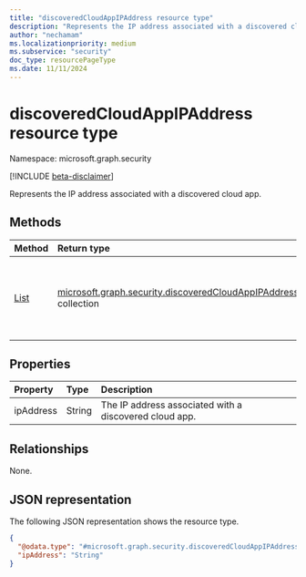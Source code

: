 ```yaml
---
title: "discoveredCloudAppIPAddress resource type"
description: "Represents the IP address associated with a discovered cloud app."
author: "nechamam"
ms.localizationpriority: medium
ms.subservice: "security"
doc_type: resourcePageType
ms.date: 11/11/2024
---
```


# discoveredCloudAppIPAddress resource type

Namespace: microsoft.graph.security

[!INCLUDE [beta-disclaimer](../../includes/beta-disclaimer.md)]

Represents the IP address associated with a discovered cloud app.

## Methods
|Method|Return type|Description|
|:---|:---|:---|
|[List](../api/security-discoveredcloudappdetail-list-ipaddresses.md)|[microsoft.graph.security.discoveredCloudAppIPAddress](../resources/security-discoveredcloudappipaddress.md) collection|Get the list of [IP addresses](../resources/security-discoveredcloudappipaddress.md) associated with a discovered cloud app.|

## Properties
|Property|Type|Description|
|:---|:---|:---|
|ipAddress|String|The IP address associated with a discovered cloud app.|

## Relationships
None.

## JSON representation
The following JSON representation shows the resource type.
<!-- {
  "blockType": "resource",
  "keyProperty": "ipAddress",
  "@odata.type": "microsoft.graph.security.discoveredCloudAppIPAddress",
  "openType": false
}
-->
``` json
{
  "@odata.type": "#microsoft.graph.security.discoveredCloudAppIPAddress",
  "ipAddress": "String"
}
```

